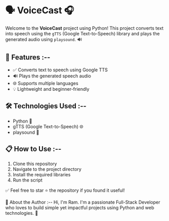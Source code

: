 # 🗣️ VoiceCast 🎧

Welcome to the **VoiceCast** project using Python! This project converts text into speech using the `gTTS` (Google Text-to-Speech) library and plays the generated audio using `playsound`. 🔊

## 📌 Features :--
- ✅ Converts text to speech using Google TTS
- 🔊 Plays the generated speech audio
- 🌐 Supports multiple languages
- 💡 Lightweight and beginner-friendly

## 🛠️ Technologies Used :--
- Python 🐍
- gTTS (Google Text-to-Speech) 🌐
- playsound 🎵

## 📋 How to Use :--

1. Clone this repository
2. Navigate to the project directory
3. Install the required libraries
4. Run the script

✅ Feel free to star ⭐ the repository if you found it useful!

🚀 About the Author :--
Hi, I'm Ram. I'm a passionate Full-Stack Developer who loves to build simple yet impactful projects using Python and web technologies. 🌟
